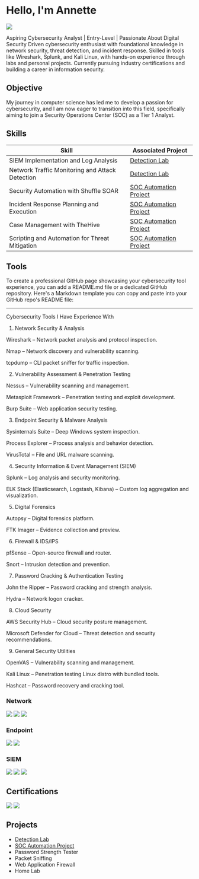 # Hello, I'm Annette
<a href="https://linkedin.com/in/annettekajinga"><img src="https://img.shields.io/badge/-LinkedIn-0072b1?&style=for-the-badge&logo=linkedin&logoColor=white" /></a>


Aspiring Cybersecurity Analyst | Entry-Level | Passionate About Digital Security
Driven cybersecurity enthusiast with foundational knowledge in network security, threat detection, and incident response. Skilled in tools like Wireshark, Splunk, and Kali Linux, with hands-on experience through labs and personal projects. Currently pursuing industry certifications and building a career in information security.


## Objective

My journey in computer science has led me to develop a passion for cybersecurity, and I am now eager to transition into this field, specifically aiming to join a Security Operations Center (SOC) as a Tier 1 Analyst.

## Skills

| Skill                                         | Associated Project         |
|-----------------------------------------------|----------------------------|
| SIEM Implementation and Log Analysis          | <a href="https://github.com/annettekajinga2013/Detection-Lab/tree/main">Detection Lab</a>| 
| Network Traffic Monitoring and Attack Detection | <a href="https://github.com/annettekajinga2013/Detection-Lab/tree/main">Detection Lab</a>|
| Security Automation with Shuffle SOAR         | <a href="https://github.com/annettekajinga2013/SOC-Automation-Project/tree/main">SOC Automation Project</a>|
| Incident Response Planning and Execution      | <a href="https://github.com/annettekajinga2013/SOC-Automation-Project/tree/main">SOC Automation Project</a>|
| Case Management with TheHive                  | <a href="https://github.com/annettekajinga2013/SOC-Automation-Project/tree/main">SOC Automation Project</a>|
| Scripting and Automation for Threat Mitigation | <a href="https://github.com/annettekajinga2013/SOC-Automation-Project/tree/main">SOC Automation Project</a>|

## Tools

To create a professional GitHub page showcasing your cybersecurity tool experience, you can add a README.md file or a dedicated GitHub repository. Here's a Markdown template you can copy and paste into your GitHub repo's README file:


---

Cybersecurity Tools I Have Experience With

1. Network Security & Analysis

Wireshark – Network packet analysis and protocol inspection.

Nmap – Network discovery and vulnerability scanning.

tcpdump – CLI packet sniffer for traffic inspection.


2. Vulnerability Assessment & Penetration Testing

Nessus – Vulnerability scanning and management.

Metasploit Framework – Penetration testing and exploit development.

Burp Suite – Web application security testing.


3. Endpoint Security & Malware Analysis

Sysinternals Suite – Deep Windows system inspection.

Process Explorer – Process analysis and behavior detection.

VirusTotal – File and URL malware scanning.


4. Security Information & Event Management (SIEM)

Splunk – Log analysis and security monitoring.

ELK Stack (Elasticsearch, Logstash, Kibana) – Custom log aggregation and visualization.


5. Digital Forensics

Autopsy – Digital forensics platform.

FTK Imager – Evidence collection and preview.


6. Firewall & IDS/IPS

pfSense – Open-source firewall and router.

Snort – Intrusion detection and prevention.


7. Password Cracking & Authentication Testing

John the Ripper – Password cracking and strength analysis.

Hydra – Network logon cracker.


8. Cloud Security

AWS Security Hub – Cloud security posture management.

Microsoft Defender for Cloud – Threat detection and security recommendations.


9. General Security Utilities

OpenVAS – Vulnerability scanning and management.

Kali Linux – Penetration testing Linux distro with bundled tools.

Hashcat – Password recovery and cracking tool.


### Network
<div>
    <img src="https://img.shields.io/badge/-Wireshark-1679A7?&style=for-the-badge&logo=Wireshark&logoColor=white" />
    <img src="https://img.shields.io/badge/-Suricata-EF3B2D?&style=for-the-badge&logo=Suricata&logoColor=white" />
    <img src="https://img.shields.io/badge/-Zeek-777BB4?&style=for-the-badge&logo=Zeek&logoColor=white" />
</div>

### Endpoint
<div>
    <img src="https://img.shields.io/badge/-Microsoft_Defender_for_Endpoint-00A4EF?&style=for-the-badge&logo=Microsoft&logoColor=white" />
    <img src="https://img.shields.io/badge/-Velociraptor-4B275F?&style=for-the-badge&logo=Velociraptor&logoColor=white" />
</div>

### SIEM
<div>
    <img src="https://img.shields.io/badge/-Microsoft_Sentinel-0078D4?&style=for-the-badge&logo=Microsoft&logoColor=white" />
    <img src="https://img.shields.io/badge/-Splunk-000000?&style=for-the-badge&logo=Splunk&logoColor=white" />
    <img src="https://img.shields.io/badge/-Elastic-005571?&style=for-the-badge&logo=Elastic&logoColor=white" />
</div>

## Certifications
<img src="https://img.shields.io/badge/-Certified%20in%20Cybersecurity-2E8B57?&style=for-the-badge&logo=ISC2&logoColor=white" />

<img src="https://img.shields.io/badge/-Google%20Cybersecurity%20Certificate-4285F4?&style=for-the-badge&logo=Google&logoColor=white" />


## Projects
- <a href="https://github.com/annettekajinga2013/Detection-Lab/tree/main">Detection Lab</a>
- <a href="https://github.com/annettekajinga2013/SOC-Automation-Project/tree/main">SOC Automation Project</a>
- Password Strength Tester
- Packet Sniffing
- Web Application Firewall
- Home Lab
  
